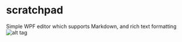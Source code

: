 # scratchpad
Simple WPF editor which supports Markdown, and rich text formatting
![alt tag](https://dl.dropboxusercontent.com/u/3085879/Works/gihub/scratchpad/scatchpad.png)
